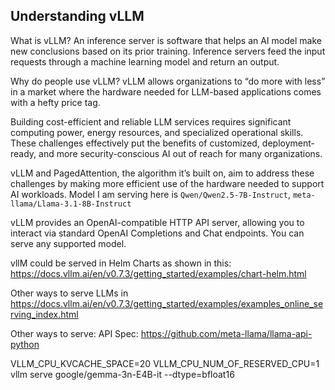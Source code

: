 ## Understanding vLLM

What is vLLM?
An inference server is software that helps an AI model make new conclusions based on its prior training. Inference servers feed the input requests through a machine learning model and return an output.

Why do people use vLLM?
vLLM allows organizations to “do more with less” in a market where the hardware needed for LLM-based applications comes with a hefty price tag.

Building cost-efficient and reliable LLM services requires significant computing power, energy resources, and specialized operational skills. These challenges effectively put the benefits of customized, deployment-ready, and more security-conscious AI out of reach for many organizations.

vLLM and PagedAttention, the algorithm it’s built on, aim to address these challenges by making more efficient use of the hardware needed to support AI workloads.
Model I am serving here is `Qwen/Qwen2.5-7B-Instruct`, `meta-llama/Llama-3.1-8B-Instruct`

vLLM provides an OpenAI-compatible HTTP API server, allowing you to interact via standard OpenAI Completions and Chat endpoints. You can serve any supported model.

vllM could be served in Helm Charts as shown in this: https://docs.vllm.ai/en/v0.7.3/getting_started/examples/chart-helm.html

Other ways to serve LLMs in https://docs.vllm.ai/en/v0.7.3/getting_started/examples/examples_online_serving_index.html

Other ways to serve: 
API Spec: https://github.com/meta-llama/llama-api-python


VLLM_CPU_KVCACHE_SPACE=20 VLLM_CPU_NUM_OF_RESERVED_CPU=1 vllm serve google/gemma-3n-E4B-it --dtype=bfloat16
